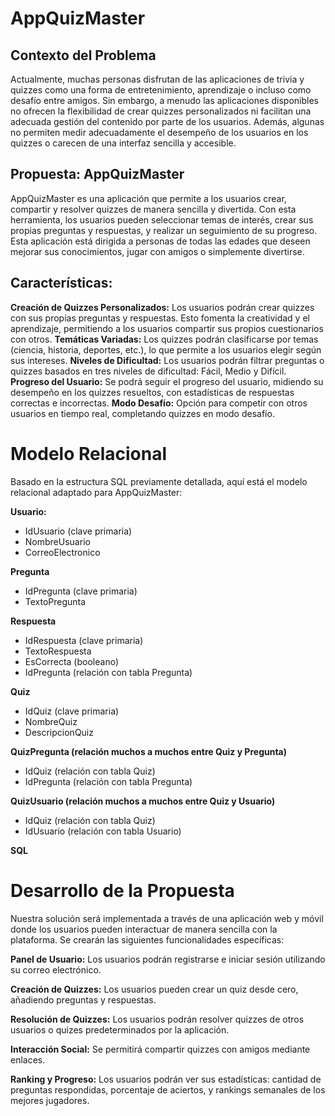 # AppQuizMaster

## Contexto del Problema
Actualmente, muchas personas disfrutan de las aplicaciones de trivia y quizzes como una forma de entretenimiento, aprendizaje o incluso como desafío entre amigos. Sin embargo,
a menudo las aplicaciones disponibles no ofrecen la flexibilidad de crear quizzes personalizados ni facilitan una adecuada gestión del contenido por parte de los usuarios. 
Además, algunas no permiten medir adecuadamente el desempeño de los usuarios en los quizzes o carecen de una interfaz sencilla y accesible.

## Propuesta: AppQuizMaster
AppQuizMaster es una aplicación que permite a los usuarios crear, compartir y resolver quizzes de manera sencilla y divertida.
Con esta herramienta, los usuarios pueden seleccionar temas de interés, crear sus propias preguntas y respuestas, y realizar un seguimiento de su progreso. 
Esta aplicación está dirigida a personas de todas las edades que deseen mejorar sus conocimientos, jugar con amigos o simplemente divertirse.

## Características:
**Creación de Quizzes Personalizados:** Los usuarios podrán crear quizzes con sus propias preguntas y respuestas. Esto fomenta la creatividad y el aprendizaje, permitiendo a los usuarios compartir sus propios cuestionarios con otros.
**Temáticas Variadas:** Los quizzes podrán clasificarse por temas (ciencia, historia, deportes, etc.), lo que permite a los usuarios elegir según sus intereses.
**Niveles de Dificultad:** Los usuarios podrán filtrar preguntas o quizzes basados en tres niveles de dificultad: Fácil, Medio y Difícil.
**Progreso del Usuario:** Se podrá seguir el progreso del usuario, midiendo su desempeño en los quizzes resueltos, con estadísticas de respuestas correctas e incorrectas.
**Modo Desafío:** Opción para competir con otros usuarios en tiempo real, completando quizzes en modo desafío.

# Modelo Relacional
Basado en la estructura SQL previamente detallada, aquí está el modelo relacional adaptado para AppQuizMaster:

**Usuario:**
- IdUsuario (clave primaria)
- NombreUsuario
- CorreoElectronico

**Pregunta**
- IdPregunta (clave primaria)
- TextoPregunta
  
**Respuesta**
- IdRespuesta (clave primaria)
- TextoRespuesta
- EsCorrecta (booleano)
- IdPregunta (relación con tabla Pregunta)

**Quiz**
- IdQuiz (clave primaria)
- NombreQuiz
- DescripcionQuiz

**QuizPregunta (relación muchos a muchos entre Quiz y Pregunta)**
- IdQuiz (relación con tabla Quiz)
- IdPregunta (relación con tabla Pregunta)

**QuizUsuario (relación muchos a muchos entre Quiz y Usuario)**
- IdQuiz (relación con tabla Quiz)
- IdUsuario (relación con tabla Usuario)

**SQL**


# Desarrollo de la Propuesta
Nuestra solución será implementada a través de una aplicación web y móvil donde los usuarios pueden interactuar de manera sencilla con la plataforma. Se crearán las siguientes funcionalidades específicas:

**Panel de Usuario:** Los usuarios podrán registrarse e iniciar sesión utilizando su correo electrónico.

**Creación de Quizzes:** Los usuarios pueden crear un quiz desde cero, añadiendo preguntas y respuestas.

**Resolución de Quizzes:** Los usuarios podrán resolver quizzes de otros usuarios o quizes predeterminados por la aplicación.

**Interacción Social:** Se permitirá compartir quizzes con amigos mediante enlaces.

**Ranking y Progreso:** Los usuarios podrán ver sus estadísticas: cantidad de preguntas respondidas, porcentaje de aciertos, y rankings semanales de los mejores jugadores.

